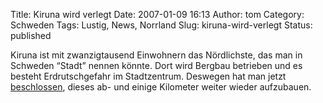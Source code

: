 Title: Kiruna wird verlegt
Date: 2007-01-09 16:13
Author: tom
Category: Schweden
Tags: Lustig, News, Norrland
Slug: kiruna-wird-verlegt
Status: published

Kiruna ist mit zwanzigtausend Einwohnern das Nördlichste, das man in
Schweden “Stadt” nennen könnte. Dort wird Bergbau betrieben und es
besteht Erdrutschgefahr im Stadtzentrum. Deswegen hat man jetzt
[beschlossen](http://www.sr.se/cgi-bin/International/nyhetssidor/artikel.asp?ProgramID=2108&Nyheter=&format=1&artikel=1133925),
dieses ab- und einige Kilometer weiter wieder aufzubauen.

